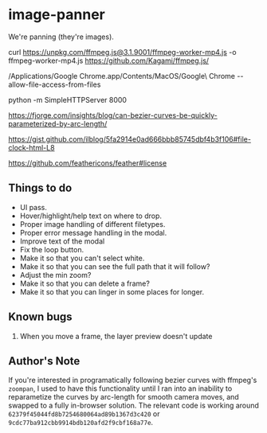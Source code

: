 # image-panner
We're panning (they're images).

curl https://unpkg.com/ffmpeg.js@3.1.9001/ffmpeg-worker-mp4.js -o ffmpeg-worker-mp4.js
https://github.com/Kagami/ffmpeg.js/

/Applications/Google Chrome.app/Contents/MacOS/Google\ Chrome --allow-file-access-from-files

python -m SimpleHTTPServer 8000

https://fjorge.com/insights/blog/can-bezier-curves-be-quickly-parameterized-by-arc-length/

https://gist.github.com/ilblog/5fa2914e0ad666bbb85745dbf4b3f106#file-clock-html-L8

https://github.com/feathericons/feather#license

## Things to do
* UI pass.
* Hover/highlight/help text on where to drop.
* Proper image handling of different filetypes.
* Proper error message handling in the modal.
* Improve text of the modal
* Fix the loop button.
* Make it so that you can't select white.
* Make it so that you can see the full path that it will follow?
* Adjust the min zoom?
* Make it so that you can delete a frame?
* Make it so that you can linger in some places for longer.

## Known bugs
1. When you move a frame, the layer preview doesn't update

## Author's Note
If you're interested in programatically following bezier curves with ffmpeg's `zoompan`, I used to have this functionality until I ran into an inability to reparametize the curves by arc-length for smooth camera moves, and swapped to a fully in-browser solution. The relevant code is working around `62379f45044fd8b7254680064ad89b1367d3c420` or `9cdc77ba912cbb9914bdb120afd2f9cbf168a77e`.
